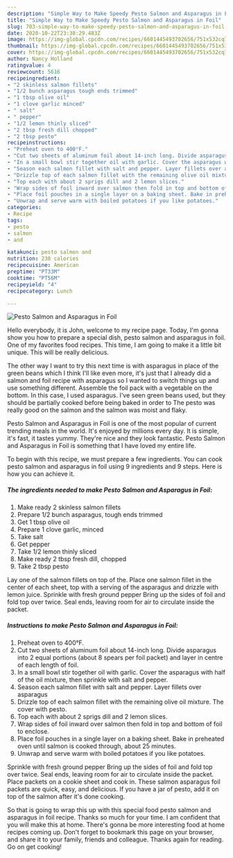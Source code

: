 ```yaml
---
description: "Simple Way to Make Speedy Pesto Salmon and Asparagus in Foil"
title: "Simple Way to Make Speedy Pesto Salmon and Asparagus in Foil"
slug: 703-simple-way-to-make-speedy-pesto-salmon-and-asparagus-in-foil
date: 2020-10-22T23:38:29.483Z
image: https://img-global.cpcdn.com/recipes/6601445493702656/751x532cq70/pesto-salmon-and-asparagus-in-foil-recipe-main-photo.jpg
thumbnail: https://img-global.cpcdn.com/recipes/6601445493702656/751x532cq70/pesto-salmon-and-asparagus-in-foil-recipe-main-photo.jpg
cover: https://img-global.cpcdn.com/recipes/6601445493702656/751x532cq70/pesto-salmon-and-asparagus-in-foil-recipe-main-photo.jpg
author: Nancy Holland
ratingvalue: 4
reviewcount: 5616
recipeingredient:
- "2 skinless salmon fillets"
- "1/2 bunch asparagus tough ends trimmed"
- "1 tbsp olive oil"
- "1 clove garlic minced"
- " salt"
- " pepper"
- "1/2 lemon thinly sliced"
- "2 tbsp fresh dill chopped"
- "2 tbsp pesto"
recipeinstructions:
- "Preheat oven to 400°F."
- "Cut two sheets of aluminum foil about 14-inch long. Divide asparagus into 2 equal portions (about 8 spears per foil packet) and layer in centre of each length of foil."
- "In a small bowl stir together oil with garlic. Cover the asparagus with half of the oil mixture, then sprinkle with salt and pepper."
- "Season each salmon fillet with salt and pepper. Layer fillets over asparagus"
- "Drizzle top of each salmon fillet with the remaining olive oil mixture. The cover with pesto."
- "Top each with about 2 sprigs dill and 2 lemon slices."
- "Wrap sides of foil inward over salmon then fold in top and bottom of foil to enclose."
- "Place foil pouches in a single layer on a baking sheet. Bake in preheated oven until salmon is cooked through, about 25 minutes."
- "Unwrap and serve warm with boiled potatoes if you like potatoes."
categories:
- Recipe
tags:
- pesto
- salmon
- and

katakunci: pesto salmon and 
nutrition: 238 calories
recipecuisine: American
preptime: "PT33M"
cooktime: "PT56M"
recipeyield: "4"
recipecategory: Lunch

---
```



![Pesto Salmon and Asparagus in Foil](https://img-global.cpcdn.com/recipes/6601445493702656/751x532cq70/pesto-salmon-and-asparagus-in-foil-recipe-main-photo.jpg)

Hello everybody, it is John, welcome to my recipe page. Today, I'm gonna show you how to prepare a special dish, pesto salmon and asparagus in foil. One of my favorites food recipes. This time, I am going to make it a little bit unique. This will be really delicious.

The other way I want to try this next time is with asparagus in place of the green beans which I think I&#39;ll like even more, it&#39;s just that I already did a salmon and foil recipe with asparagus so I wanted to switch things up and use something different. Assemble the foil pack with a vegetable on the bottom. In this case, I used asparagus. I&#39;ve seen green beans used, but they should be partially cooked before being baked in order to The pesto was really good on the salmon and the salmon was moist and flaky.

Pesto Salmon and Asparagus in Foil is one of the most popular of current trending meals in the world. It's enjoyed by millions every day. It is simple, it's fast, it tastes yummy. They're nice and they look fantastic. Pesto Salmon and Asparagus in Foil is something that I have loved my entire life.


To begin with this recipe, we must prepare a few ingredients. You can cook pesto salmon and asparagus in foil using 9 ingredients and 9 steps. Here is how you can achieve it.

<!--inarticleads1-->

##### The ingredients needed to make Pesto Salmon and Asparagus in Foil:

1. Make ready 2 skinless salmon fillets
1. Prepare 1/2 bunch asparagus, tough ends trimmed
1. Get 1 tbsp olive oil
1. Prepare 1 clove garlic, minced
1. Take  salt
1. Get  pepper
1. Take 1/2 lemon thinly sliced
1. Make ready 2 tbsp fresh dill, chopped
1. Take 2 tbsp pesto


Lay one of the salmon fillets on top of the. Place one salmon fillet in the center of each sheet, top with a serving of the asparagus and drizzle with lemon juice. Sprinkle with fresh ground pepper Bring up the sides of foil and fold top over twice. Seal ends, leaving room for air to circulate inside the packet. 

<!--inarticleads2-->

##### Instructions to make Pesto Salmon and Asparagus in Foil:

1. Preheat oven to 400°F.
1. Cut two sheets of aluminum foil about 14-inch long. Divide asparagus into 2 equal portions (about 8 spears per foil packet) and layer in centre of each length of foil.
1. In a small bowl stir together oil with garlic. Cover the asparagus with half of the oil mixture, then sprinkle with salt and pepper.
1. Season each salmon fillet with salt and pepper. Layer fillets over asparagus
1. Drizzle top of each salmon fillet with the remaining olive oil mixture. The cover with pesto.
1. Top each with about 2 sprigs dill and 2 lemon slices.
1. Wrap sides of foil inward over salmon then fold in top and bottom of foil to enclose.
1. Place foil pouches in a single layer on a baking sheet. Bake in preheated oven until salmon is cooked through, about 25 minutes.
1. Unwrap and serve warm with boiled potatoes if you like potatoes.


Sprinkle with fresh ground pepper Bring up the sides of foil and fold top over twice. Seal ends, leaving room for air to circulate inside the packet. Place packets on a cookie sheet and cook in. These salmon asparagus foil packets are quick, easy, and delicious. If you have a jar of pesto, add it on top of the salmon after it&#39;s done cooking. 

So that is going to wrap this up with this special food pesto salmon and asparagus in foil recipe. Thanks so much for your time. I am confident that you will make this at home. There's gonna be more interesting food at home recipes coming up. Don't forget to bookmark this page on your browser, and share it to your family, friends and colleague. Thanks again for reading. Go on get cooking!
